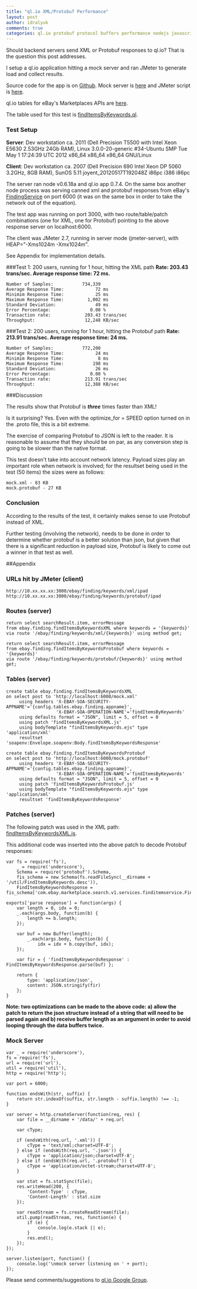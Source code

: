 ```yaml
---
title: "ql.io XML/Protobuf Performance"
layout: post
author: idralyuk
comments: true
categories: ql.io protobuf protocol buffers performance nodejs javascript
---
```


Should backend servers send XML or Protobuf responses to ql.io? That is the question this post addresses.  

I setup a ql.io application hitting a mock server and ran JMeter to generate load and collect results.

Source code for the app is on [Github](https://github.com/idralyuk/ql.io-protobuf-test).
Mock server is [here](https://github.com/idralyuk/ql.io-protobuf-test/tree/master/mock_server) and JMeter script is [here](https://github.com/idralyuk/ql.io-protobuf-test/tree/master/jmeter).

ql.io tables for eBay's Marketplaces APIs are [here](https://github.com/ql-io/ql.io-ebay-mp-apis).  

The table used for this test is [findItemsByKeywords.ql](https://github.com/ql-io/ql.io-ebay-mp-apis/blob/master/tables/finding/findItemsByKeywords.ql).

### Test Setup
**Server**: Dev workstation ca. 2011 (Dell Precision T5500 with Intel Xeon E5630 2.53GHz 24Gb RAM), Linux 3.0.0-20-generic #34-Ubuntu SMP Tue May 1 17:24:39 UTC 2012 x86_64 x86_64 x86_64 GNU/Linux  

**Client**: Dev workstation ca. 2007 (Dell Precision 690 Intel Xeon DP 5060 3.2GHz, 8GB RAM), SunOS 5.11 joyent_20120517T192048Z i86pc i386 i86pc  

The server ran node v0.6.18a and ql.io app 0.7.4. On the same box another node process was serving canned xml and protobuf responses from eBay's [FindingService](http://developer.ebay.com/devzone/finding/callref/findItemsByKeywords.html) on port 6000 (it was on the same box in order to take the network out of the equation).  

The test app was running on port 3000, with two route/table/patch combinations (one for XML, one for Protobuf) pointing to the above response server on localhost:6000.

The client was JMeter 2.7, running in server mode (jmeter-server), with HEAP="-Xms1024m -Xmx1024m".

See Appendix for implementation details.

###Test 1: 200 users, running for 1 hour, hitting the XML path
**Rate: 203.43 trans/sec. Average response time: 72 ms.**

	Number of Samples:           734,339
	Average Response Time:            72 ms
	Minimim Response Time:            25 ms
	Maximum Response Time:         1,002 ms
	Standard Deviation:               49 ms
	Error Percentage:               0.00 %
	Transaction rate:             203.43 trans/sec
	Throughput:                   12,248 KB/sec


###Test 2: 200 users, running for 1 hour, hitting the Protobuf path
**Rate: 213.91 trans/sec. Average response time: 24 ms.**
	
	Number of Samples:           772,200
	Average Response Time:            24 ms
	Minimim Response Time:             8 ms
	Maximum Response Time:           198 ms
	Standard Deviation:               26 ms
	Error Percentage:               0.00 %
	Transaction rate:             213.91 trans/sec
	Throughput:                   12,388 KB/sec


###Discussion

The results show that Protobuf is **_three_** times faster than XML!  

Is it surprising? Yes. Even with the optimize_for = SPEED option turned on in the .proto file, this is a bit extreme.

The exercise of comparing Protobuf to JSON is left to the reader. It is reasonable to assume that they should be on par, as any conversion step is going to be slower than the native format.

This test doesn't take into account network latency. Payload sizes play an important role when network is involved; for the resultset being used in the test (50 items) the sizes were as follows:

	mock.xml - 83 KB
	mock.protobuf - 27 KB

### Conclusion
According to the results of the test, it certainly makes sense to use Protobuf instead of XML.  
 
Further testing (involving the network), needs to be done in order to determine whether protobuf is a better solution than json, but given that there is a significant reduction in payload size, Protobuf is likely to come out a winner in that test as well.

##Appendix
### URLs hit by JMeter (client)
	http://10.xx.xx.xx:3000/ebay/finding/keywords/xml/ipad
	http://10.xx.xx.xx:3000/ebay/finding/keywords/protobuf/ipad

### Routes (server)
	return select searchResult.item, errorMessage
    from ebay.finding.findItemsByKeywordsXML where keywords = '{keywords}'
    via route '/ebay/finding/keywords/xml/{keywords}' using method get;

	return select searchResult.item, errorMessage
    from ebay.finding.findItemsByKeywordsProtobuf where keywords = '{keywords}'
    via route '/ebay/finding/keywords/protobuf/{keywords}' using method get;

### Tables (server)

	create table ebay.finding.findItemsByKeywordsXML
    on select post to 'http://localhost:6000/mock.xml'
         using headers 'X-EBAY-SOA-SECURITY-APPNAME'='{config.tables.ebay.finding.appname}',
                       'X-EBAY-SOA-OPERATION-NAME'='findItemsByKeywords'
         using defaults format = "JSON", limit = 5, offset = 0
         using patch 'findItemsByKeywordsXML.js'
         using bodyTemplate "findItemsByKeywords.ejs" type 'application/xml'
         resultset 'soapenv:Envelope.soapenv:Body.findItemsByKeywordsResponse'
	
    create table ebay.finding.findItemsByKeywordsProtobuf
    on select post to 'http://localhost:6000/mock.protobuf'
         using headers 'X-EBAY-SOA-SECURITY-APPNAME'='{config.tables.ebay.finding.appname}',
                       'X-EBAY-SOA-OPERATION-NAME'='findItemsByKeywords'
         using defaults format = "JSON", limit = 5, offset = 0
         using patch 'findItemsByKeywordsProtobuf.js'
         using bodyTemplate "findItemsByKeywords.ejs" type 'application/xml'
         resultset 'findItemsByKeywordsResponse'	
### Patches (server)

The following patch was used in the XML path: [findItemsByKeywordsXML.js](https://github.com/idralyuk/ql.io-protobuf-test/blob/master/tables/finding/findItemsByKeywordsXML.js).

This additional code was inserted into the above patch to decode Protobuf responses:

	var fs = require('fs'),
        _ = require('underscore'),
        Schema = require('protobuf').Schema,
        fis_schema = new Schema(fs.readFileSync(__dirname + '/util/FindItemsByKeywords.desc')),
        FindItemsByKeywordsResponse = fis_schema['com.ebay.marketplace.search.v1.services.finditemservice.FindItemsByKeywordsResponse'];

    exports['parse response'] = function(args) {
        var length = 0, idx = 0;
        _.each(args.body, function(b) {
            length += b.length;
        });
    
        var buf = new Buffer(length);
            _.each(args.body, function(b) {
                idx = idx + b.copy(buf, idx);
        });

        var fir = { 'findItemsByKeywordsResponse' : FindItemsByKeywordsResponse.parse(buf) };

        return {
            type: 'application/json',
            content: JSON.stringify(fir)
        };
    }

**Note: two optimizations can be made to the above code: a) allow the patch to return the json structure instead of a string that will need to be parsed again and b) receive buffer length as an argument in order to avoid looping through the data buffers twice.**

### Mock Server
    var _ = require('underscore'),
    fs = require('fs'),
    url = require('url'),
    util = require('util'),
    http = require('http');
    
    var port = 6000;
    
    function endsWith(str, suffix) {
        return str.indexOf(suffix, str.length - suffix.length) !== -1;
    }
    
    var server = http.createServer(function(req, res) {
        var file = __dirname + '/data/' + req.url

        var cType;

        if (endsWith(req.url, '.xml')) {
            cType = 'text/xml;charset=UTF-8';
        } else if (endsWith(req.url, '.json')) {
            cType = 'application/json;charset=UTF-8';
        } else if (endsWith(req.url, '.protobuf')) {
            cType = 'application/octet-stream;charset=UTF-8';
        }
        
        var stat = fs.statSync(file);
        res.writeHead(200, {
            'Content-Type' : cType,
            'Content-Length' : stat.size
        });
        
        var readStream = fs.createReadStream(file);
        util.pump(readStream, res, function(e) {
            if (e) {
                console.log(e.stack || e);
            }
            res.end();
        });
    });
    
    server.listen(port, function() {
        console.log('\nmock server listening on ' + port);
    });


Please send comments/suggestions to [ql.io Google Group](http://groups.google.com/group/qlio).